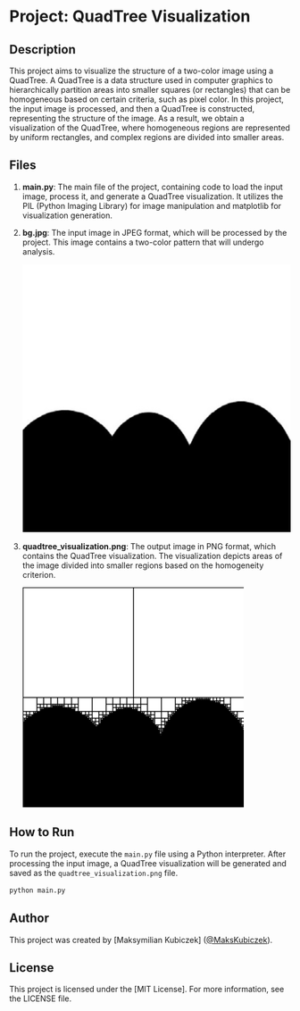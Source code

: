 # Project: QuadTree Visualization

## Description

This project aims to visualize the structure of a two-color image using a QuadTree. A QuadTree is a data structure used in computer graphics to hierarchically partition areas into smaller squares (or rectangles) that can be homogeneous based on certain criteria, such as pixel color. In this project, the input image is processed, and then a QuadTree is constructed, representing the structure of the image. As a result, we obtain a visualization of the QuadTree, where homogeneous regions are represented by uniform rectangles, and complex regions are divided into smaller areas.

## Files

1. **main.py**: The main file of the project, containing code to load the input image, process it, and generate a QuadTree visualization. It utilizes the PIL (Python Imaging Library) for image manipulation and matplotlib for visualization generation.

2. **bg.jpg**: The input image in JPEG format, which will be processed by the project. This image contains a two-color pattern that will undergo analysis.

    ![Input Image](bg.jpg)

3. **quadtree_visualization.png**: The output image in PNG format, which contains the QuadTree visualization. The visualization depicts areas of the image divided into smaller regions based on the homogeneity criterion.

    ![QuadTree Visualization](quadtree_visualization.png)

## How to Run

To run the project, execute the `main.py` file using a Python interpreter. After processing the input image, a QuadTree visualization will be generated and saved as the `quadtree_visualization.png` file.

```bash
python main.py

```

## Author

This project was created by [Maksymilian Kubiczek] ([@MaksKubiczek](https://github.com/MaksKubiczek)).

## License

This project is licensed under the [MIT License]. For more information, see the LICENSE file.
